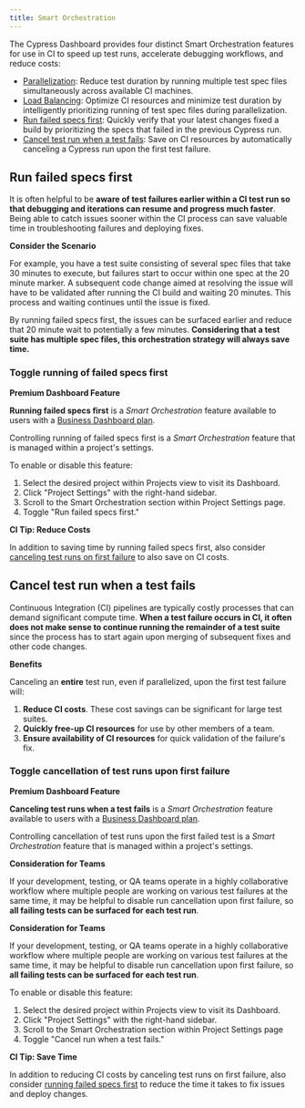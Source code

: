 ```yaml
---
title: Smart Orchestration
---
```


The Cypress Dashboard provides four distinct Smart Orchestration features for use in CI to speed up test runs, accelerate debugging workflows, and reduce costs:

- [Parallelization](/guides/guides/parallelization): Reduce test duration by running multiple test spec files simultaneously across available CI machines.
- [Load Balancing](/guides/guides/parallelization#Balance-strategy): Optimize CI resources and minimize test duration by intelligently prioritizing running of test spec files during parallelization.
- [Run failed specs first](#Run-failed-specs-first): Quickly verify that your latest changes fixed a build by prioritizing the specs that failed in the previous Cypress run.
- [Cancel test run when a test fails](#Cancel-test-run-when-a-test-fails): Save on CI resources by automatically canceling a Cypress run upon the first test failure.

## Run failed specs first

It is often helpful to be **aware of test failures earlier within a CI test run so that debugging and iterations can resume and progress much faster**. Being able to catch issues sooner within the CI process can save valuable time in troubleshooting failures and deploying fixes.

<Alert type="info">

<strong class="alert-header"><Icon name="graduation-cap"></Icon> Consider the Scenario</strong>

For example, you have a test suite consisting of several spec files that take 30 minutes to execute, but failures start to occur within one spec at the 20 minute marker. A subsequent code change aimed at resolving the issue will have to be validated after running the CI build and waiting 20 minutes. This process and waiting continues until the issue is fixed.

By running failed specs first, the issues can be surfaced earlier and reduce that 20 minute wait to potentially a few minutes. **Considering that a test suite has multiple spec files, this orchestration strategy will always save time.**

</Alert>

### Toggle running of failed specs first

<Alert type="success">

<strong class="alert-header"><Icon name="star"></Icon> Premium Dashboard Feature</strong>

**Running failed specs first** is a _Smart Orchestration_ feature available to users with a [Business Dashboard plan](https://cypress.io/pricing).

</Alert>

Controlling running of failed specs first is a _Smart Orchestration_ feature that is managed within a project's settings.

To enable or disable this feature:

1. Select the desired project within Projects view to visit its Dashboard.
2. Click "Project Settings" with the right-hand sidebar.
3. Scroll to the Smart Orchestration section within Project Settings page.
4. Toggle "Run failed specs first."

<DocsImage src="/img/guides/smart-orchestration/enable-run-failed-specs-first.png" alt="Enable running of failed specs first"></DocsImage>

<Alert type="bolt">

<strong class="alert-header">CI Tip: Reduce Costs</strong>

In addition to saving time by running failed specs first, also consider [canceling test runs on first failure](#Cancel-test-run-when-a-test-fails) to also save on CI costs.

</Alert>

## Cancel test run when a test fails

Continuous Integration (CI) pipelines are typically costly processes that can demand significant compute time. **When a test failure occurs in CI, it often does not make sense to continue running the remainder of a test suite** since the process has to start again upon merging of subsequent fixes and other code changes.

<Alert type="success">

<strong class="alert-header"><Icon name="check"></Icon> Benefits</strong>

Canceling an **entire** test run, even if parallelized, upon the first test failure will:

1. **Reduce CI costs**. These cost savings can be significant for large test suites.
2. **Quickly free-up CI resources** for use by other members of a team.
3. **Ensure availability of CI resources** for quick validation of the failure's fix.

</Alert>

### Toggle cancellation of test runs upon first failure

<Alert type="success">

<strong class="alert-header"><Icon name="star"></Icon> Premium Dashboard Feature</strong>

**Canceling test runs when a test fails** is a _Smart Orchestration_ feature available to users with a [Business Dashboard plan](https://cypress.io/pricing).

</Alert>

Controlling cancellation of test runs upon the first failed test is a _Smart Orchestration_ feature that is managed within a project's settings.

<Alert type="warning">

<strong class="alert-header">Consideration for Teams</strong>

If your development, testing, or QA teams operate in a highly collaborative workflow where multiple people are working on various test failures at the same time, it may be helpful to disable run cancellation upon first failure, so **all failing tests can be surfaced for each test run**.

</Alert>

<Alert type="info">

<strong class="alert-header">Consideration for Teams</strong>

If your development, testing, or QA teams operate in a highly collaborative workflow where multiple people are working on various test failures at the same time, it may be helpful to disable run cancellation upon first failure, so **all failing tests can be surfaced for each test run**.

</Alert>

To enable or disable this feature:

1. Select the desired project within Projects view to visit its Dashboard.
2. Click "Project Settings" with the right-hand sidebar.
3. Scroll to the Smart Orchestration section within Project Settings page
4. Toggle "Cancel run when a test fails."

<DocsImage src="/img/guides/smart-orchestration/enable-cancel-run.png" alt="Enable cancellation of test runs upon first failure"></DocsImage>

<Alert type="bolt">

<strong class="alert-header">CI Tip: Save Time</strong>

In addition to reducing CI costs by canceling test runs on first failure, also consider [running failed specs first](#Run-failed-specs-first) to reduce the time it takes to fix issues and deploy changes.

</Alert>
